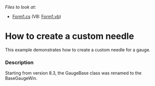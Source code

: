 <!-- default file list -->
*Files to look at*:

* [Form1.cs](./CS/Q269849/Form1.cs) (VB: [Form1.vb](./VB/Q269849/Form1.vb))
<!-- default file list end -->
# How to create a custom needle


<p>This example demonstrates how to create a custom needle for a gauge.</p>


<h3>Description</h3>

<p>Starting from version 8.3, the GaugeBase class was renamed to the BaseGaugeWin.</p>

<br/>


